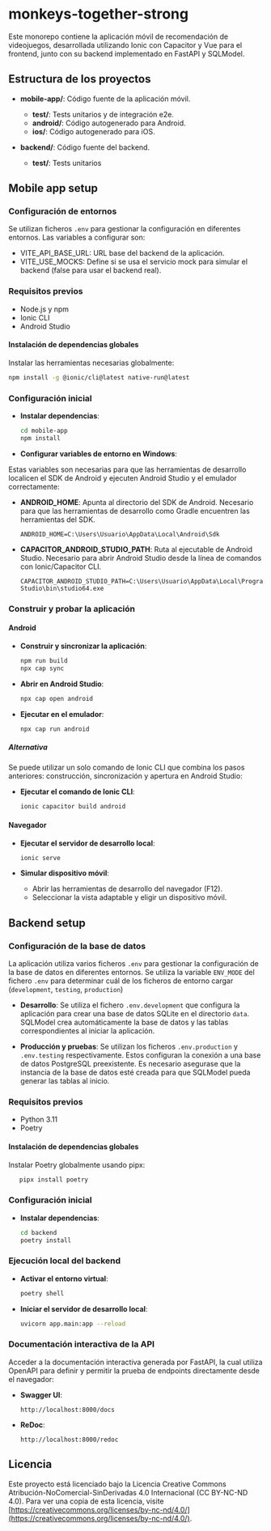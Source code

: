 # monkeys-together-strong
Este monorepo contiene la aplicación móvil de recomendación de videojuegos, desarrollada utilizando Ionic con Capacitor y Vue para el frontend, junto con su backend implementado en FastAPI y SQLModel.


## Estructura de los proyectos
- **mobile-app/**: Código fuente de la aplicación móvil.
  - **test/**: Tests unitarios y de integración e2e.
  - **android/**: Código autogenerado para Android.
  - **ios/**: Código autogenerado para iOS.

- **backend/**: Código fuente del backend.
  - **test/**: Tests unitarios


## Mobile app setup
### Configuración de entornos
Se utilizan ficheros `.env` para gestionar la configuración en diferentes entornos. Las variables a configurar son:

- VITE_API_BASE_URL: URL base del backend de la aplicación.
- VITE_USE_MOCKS: Define si se usa el servicio mock para simular el backend (false para usar el backend real).

### Requisitos previos
- Node.js y npm
- Ionic CLI
- Android Studio

#### Instalación de dependencias globales
Instalar las herramientas necesarias globalmente:

```sh
npm install -g @ionic/cli@latest native-run@latest
```

### Configuración inicial
- **Instalar dependencias**:
   ```sh
   cd mobile-app
   npm install
   ```

- **Configurar variables de entorno en Windows**: 

Estas variables son necesarias para que las herramientas de desarrollo localicen el SDK de Android y ejecuten Android Studio y el emulador correctamente:

   - **ANDROID_HOME**: Apunta al directorio del SDK de Android. Necesario para que las herramientas de desarrollo como Gradle encuentren las herramientas del SDK.
     ```
     ANDROID_HOME=C:\Users\Usuario\AppData\Local\Android\Sdk
     ```
   - **CAPACITOR_ANDROID_STUDIO_PATH**: Ruta al ejecutable de Android Studio. Necesario para abrir Android Studio desde la línea de comandos con Ionic/Capacitor CLI.
     ```
     CAPACITOR_ANDROID_STUDIO_PATH=C:\Users\Usuario\AppData\Local\Programs\Android Studio\bin\studio64.exe
     ```

### Construir y probar la aplicación
#### Android
- **Construir y sincronizar la aplicación**:
   ```sh
   npm run build
   npx cap sync
   ```

- **Abrir en Android Studio**:
   ```sh
   npx cap open android
   ```

- **Ejecutar en el emulador**:
   ```sh
   npx cap run android
   ```
##### Alternativa
Se puede utilizar un solo comando de Ionic CLI que combina los pasos anteriores: construcción, sincronización y apertura en Android Studio:

- **Ejecutar el comando de Ionic CLI**:
   ```sh
   ionic capacitor build android
   ```

#### Navegador
- **Ejecutar el servidor de desarrollo local**:
   ```sh
   ionic serve
   ```

- **Simular dispositivo móvil**:
   - Abrir las herramientas de desarrollo del navegador (F12).
   - Seleccionar la vista adaptable y eligir un dispositivo móvil.



## Backend setup
### Configuración de la base de datos
La aplicación utiliza varios ficheros `.env` para gestionar la configuración de la base de datos en diferentes entornos. Se utiliza la variable `ENV_MODE` del fichero `.env` para determinar cuál de los ficheros de entorno cargar (`development`, `testing`, `production`)

- **Desarrollo**:
Se utiliza el fichero `.env.development` que configura la aplicación para crear una base de datos SQLite en el directorio `data`. SQLModel crea automáticamente la base de datos y las tablas correspondientes al iniciar la aplicación.

- **Producción y pruebas**:
Se utilizan los ficheros  `.env.production` y `.env.testing` respectivamente. Estos configuran la conexión a una base de datos PostgreSQL preexistente. Es necesario asegurase que la instancia de la base de datos esté creada para que SQLModel pueda generar las tablas al inicio.


### Requisitos previos
- Python 3.11
- Poetry

#### Instalación de dependencias globales
Instalar Poetry globalmente usando pipx:

```sh
   pipx install poetry
```
### Configuración inicial
- **Instalar dependencias**:
   ```sh
   cd backend
   poetry install
   ```
### Ejecución local del backend
- **Activar el entorno virtual**:
   ```sh
   poetry shell
   ```
- **Iniciar el servidor de desarrollo local**:
   ```sh
   uvicorn app.main:app --reload
   ```

### Documentación interactiva de la API
Acceder a la documentación interactiva generada por FastAPI, la cual utiliza OpenAPI para definir y permitir la prueba de endpoints directamente desde el navegador:

- **Swagger UI**:
   ```
   http://localhost:8000/docs
   ```

- **ReDoc**:
   ```
   http://localhost:8000/redoc
   ```

## Licencia
Este proyecto está licenciado bajo la Licencia Creative Commons Atribución-NoComercial-SinDerivadas 4.0 Internacional (CC BY-NC-ND 4.0). Para ver una copia de esta licencia, visite [https://creativecommons.org/licenses/by-nc-nd/4.0/](https://creativecommons.org/licenses/by-nc-nd/4.0/).